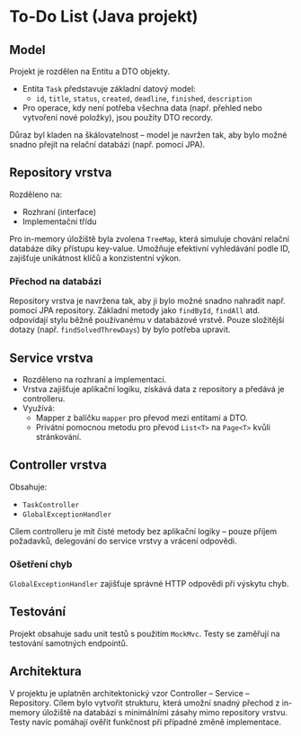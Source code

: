 # To-Do List (Java projekt)

## Model

Projekt je rozdělen na Entitu a DTO objekty.

- Entita `Task` představuje základní datový model:
  - `id`, `title`, `status`, `created`, `deadline`, `finished`, `description`
- Pro operace, kdy není potřeba všechna data (např. přehled nebo vytvoření nové položky), jsou použity DTO recordy.

Důraz byl kladen na škálovatelnost – model je navržen tak, aby bylo možné snadno přejít na relační databázi (např. pomocí JPA).

## Repository vrstva

Rozděleno na:
- Rozhraní (interface)
- Implementační třídu

Pro in-memory úložiště byla zvolena `TreeMap`, která simuluje chování relační databáze díky přístupu key-value. Umožňuje efektivní vyhledávání podle ID, zajišťuje unikátnost klíčů a konzistentní výkon.

### Přechod na databázi

Repository vrstva je navržena tak, aby ji bylo možné snadno nahradit např. pomocí JPA repository. Základní metody jako `findById`, `findAll` atd. odpovídají stylu běžně používanému v databázové vrstvě. Pouze složitější dotazy (např. `findSolvedThrewDays`) by bylo potřeba upravit.

## Service vrstva

- Rozděleno na rozhraní a implementaci.
- Vrstva zajišťuje aplikační logiku, získává data z repository a předává je controlleru.
- Využívá:
  - Mapper z balíčku `mapper` pro převod mezi entitami a DTO.
  - Privátní pomocnou metodu pro převod `List<T>` na `Page<T>` kvůli stránkování.

## Controller vrstva

Obsahuje:
- `TaskController`
- `GlobalExceptionHandler`

Cílem controlleru je mít čisté metody bez aplikační logiky – pouze příjem požadavků, delegování do service vrstvy a vrácení odpovědi.

### Ošetření chyb

`GlobalExceptionHandler` zajišťuje správné HTTP odpovědi při výskytu chyb.

## Testování

Projekt obsahuje sadu unit testů s použitím `MockMvc`. Testy se zaměřují na testování samotných endpointů.

## Architektura

V projektu je uplatněn architektonický vzor Controller – Service – Repository. Cílem bylo vytvořit strukturu, která umožní snadný přechod z in-memory úložiště na databázi s minimálními zásahy mimo repository vrstvu. Testy navíc pomáhají ověřit funkčnost při případné změně implementace.
